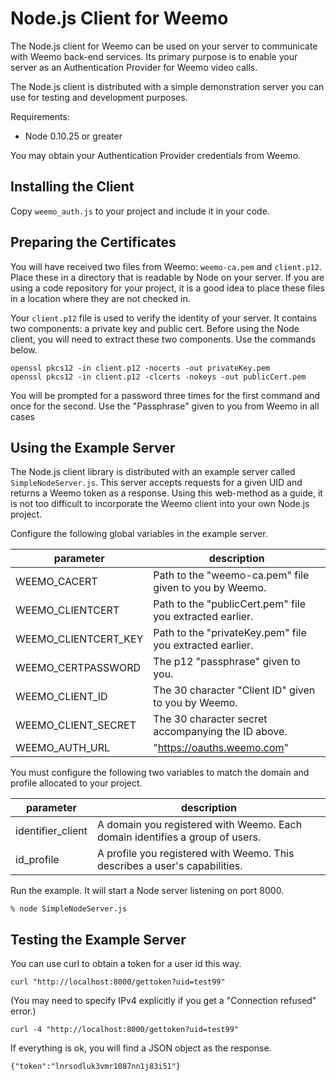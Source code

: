# Node.js Client for Weemo

The Node.js client for Weemo can be used on your server to communicate with Weemo back-end services.  Its primary purpose is to enable your server as an Authentication Provider for Weemo video calls.

The Node.js client is distributed with a simple demonstration server you can use for testing and development purposes.

Requirements:

- Node 0.10.25 or greater

You may obtain your Authentication Provider credentials from Weemo.


## Installing the Client

Copy ```weemo_auth.js``` to your project and include it in your code.


## Preparing the Certificates

You will have received two files from Weemo: ```weemo-ca.pem``` and ```client.p12```.  Place these in a directory that is readable by Node on your server.  If you are using a code repository for your project, it is a good idea to place these files in a location where they are not checked in.

Your ```client.p12``` file is used to verify the identity of your server.  It contains two components: a private key and  public cert.  Before using the Node client, you will need to extract these two components.  Use the commands below.

    openssl pkcs12 -in client.p12 -nocerts -out privateKey.pem
    openssl pkcs12 -in client.p12 -clcerts -nokeys -out publicCert.pem

You will be prompted for a password three times for the first command and
once for the second.  Use the "Passphrase" given to you from Weemo in all cases



## Using the Example Server

The Node.js client library is distributed with an example server called ```SimpleNodeServer.js```.  This server accepts requests for a given UID and returns a Weemo token as a response.  Using this web-method as a guide, it is not too difficult to incorporate the Weemo client into your own Node.js project.

Configure the following global variables in the example server.


| parameter    | description |
|--------------|-------------|
| WEEMO_CACERT         | Path to the "weemo-ca.pem" file given to you by Weemo. |
| WEEMO_CLIENTCERT      | Path to the "publicCert.pem" file you extracted earlier. |
| WEEMO_CLIENTCERT_KEY  | Path to the "privateKey.pem" file you extracted earlier. |
| WEEMO_CERTPASSWORD   | The p12 "passphrase" given to you. |
| WEEMO_CLIENT_ID      | The 30 character "Client ID" given to you by Weemo. |
| WEEMO_CLIENT_SECRET  | The 30 character secret accompanying the ID above. |
| WEEMO_AUTH_URL       | "https://oauths.weemo.com" |

You must configure the following two variables to match the domain and profile allocated to your project.

| parameter    | description |
|--------------|-------------|
| identifier_client | A domain you registered with Weemo. Each domain identifies a group of users. |
| id_profile        | A profile you registered with Weemo.  This describes a user's capabilities. |


Run the example.  It will start a Node server listening on port 8000.

    % node SimpleNodeServer.js


## Testing the Example Server

You can use curl to obtain a token for a user id this way.

    curl "http://localhost:8000/gettoken?uid=test99"

(You may need to specify IPv4 explicitly if you get a "Connection refused" error.)

    curl -4 "http://localhost:8000/gettoken?uid=test99"

If everything is ok, you will find a JSON object as the response.

    {"token":"lnrsodluk3vmr1087nn1j83i51"}

